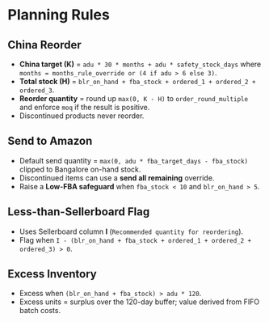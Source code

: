 # Planning Rules

## China Reorder

* **China target (K)** = `adu * 30 * months + adu * safety_stock_days` where `months = months_rule_override or (4 if adu > 6 else 3)`.
* **Total stock (H)** = `blr_on_hand + fba_stock + ordered_1 + ordered_2 + ordered_3`.
* **Reorder quantity** = round up `max(0, K - H)` to `order_round_multiple` and enforce `moq` if the result is positive.
* Discontinued products never reorder.

## Send to Amazon

* Default send quantity = `max(0, adu * fba_target_days - fba_stock)` clipped to Bangalore on-hand stock.
* Discontinued items can use a **send all remaining** override.
* Raise a **Low-FBA safeguard** when `fba_stock < 10` and `blr_on_hand > 5`.

## Less-than-Sellerboard Flag

* Uses Sellerboard column **I** (`Recommended quantity for reordering`).
* Flag when `I - (blr_on_hand + fba_stock + ordered_1 + ordered_2 + ordered_3) > 0`.

## Excess Inventory

* Excess when `(blr_on_hand + fba_stock) > adu * 120`.
* Excess units = surplus over the 120-day buffer; value derived from FIFO batch costs.
